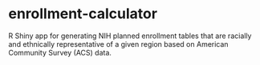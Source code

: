 # enrollment-calculator
R Shiny app for generating NIH planned enrollment tables that are racially and ethnically representative of a given region based on American Community Survey (ACS) data.
